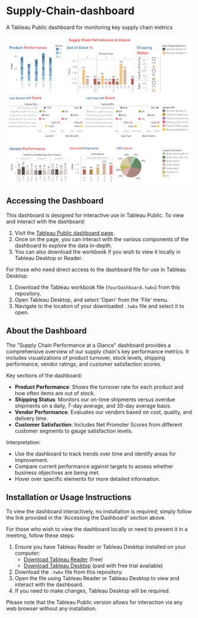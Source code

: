 # Supply-Chain-dashboard
A Tableau Public dashboard for monitoring key supply chain metrics

![Supply Chain Dashboard](Dashboard.png)

## Accessing the Dashboard

This dashboard is designed for interactive use in Tableau Public. To view and interact with the dashboard:

1. Visit the [Tableau Public dashboard page](https://public.tableau.com/app/profile/elisha.damor8452/viz/spp_17091473119480/Dashboard1#1).
2. Once on the page, you can interact with the various components of the dashboard to explore the data in-depth.
3. You can also download the workbook if you wish to view it locally in Tableau Desktop or Reader.

For those who need direct access to the dashboard file for use in Tableau Desktop:
1. Download the Tableau workbook file (`YourDashboard.twbx`) from this repository.
2. Open Tableau Desktop, and select 'Open' from the 'File' menu.
3. Navigate to the location of your downloaded `.twbx` file and select it to open.

## About the Dashboard

The "Supply Chain Performance at a Glance" dashboard provides a comprehensive overview of our supply chain's key performance metrics. It includes visualizations of product turnover, stock levels, shipping performance, vendor ratings, and customer satisfaction scores.

Key sections of the dashboard:
- **Product Performance**: Shows the turnover rate for each product and how often items are out of stock.
- **Shipping Status**: Monitors our on-time shipments versus overdue shipments on a daily, 7-day average, and 30-day average basis.
- **Vendor Performance**: Evaluates our vendors based on cost, quality, and delivery time.
- **Customer Satisfaction**: Includes Net Promoter Scores from different customer segments to gauge satisfaction levels.

Interpretation:
- Use the dashboard to track trends over time and identify areas for improvement.
- Compare current performance against targets to assess whether business objectives are being met.
- Hover over specific elements for more detailed information.

## Installation or Usage Instructions

To view the dashboard interactively, no installation is required; simply follow the link provided in the 'Accessing the Dashboard' section above.

For those who wish to view the dashboard locally or need to present it in a meeting, follow these steps:

1. Ensure you have Tableau Reader or Tableau Desktop installed on your computer:
   - [Download Tableau Reader](https://www.tableau.com/products/reader) (free)
   - [Download Tableau Desktop](https://www.tableau.com/products/desktop) (paid with free trial available)
2. Download the `.twbx` file from this repository.
3. Open the file using Tableau Reader or Tableau Desktop to view and interact with the dashboard.
4. If you need to make changes, Tableau Desktop will be required.

Please note that the Tableau Public version allows for interaction via any web browser without any installation.
